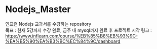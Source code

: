 # Nodejs_Master
인프런 Nodejs 교과서를 수강하는 repository<br>
목표 : 현재 5강까지 수강 완료, 금주 내 mysql까지 완료 후 프로젝트 시작
링크 : https://www.inflearn.com/course/%EB%85%B8%EB%93%9C-%EA%B5%90%EA%B3%BC%EC%84%9C/dashboard<br>